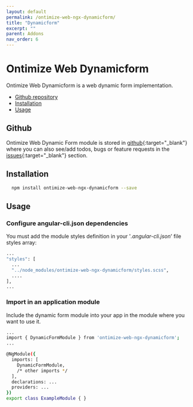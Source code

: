 ```yaml
---
layout: default
permalink: /ontimize-web-ngx-dynamicform/
title: "Dynamicform"
excerpt: ""
parent: Addons
nav_order: 6
---
```


# Ontimize Web Dynamicform

Ontimize Web Dynamicform is a web dynamic form implementation.

* [Github repository](#github)
* [Installation](#installation)
* [Usage](#usage)

## Github
Ontimize Web Dynamic Form module is stored in [github](https://github.com/OntimizeWeb/ontimize-web-ngx-dynamicform){:target="_blank"} where you can also see/add todos, bugs or feature requests in the [issues](https://github.com/OntimizeWeb/ontimize-web-ngx-dynamicform/issues){:target="_blank"} section.


## Installation

```bash
  npm install ontimize-web-ngx-dynamicform --save
```

## Usage

### Configure angular-cli.json dependencies

You must add the module styles definition in your '*.angular-cli.json*' file styles array:

```bash
...
"styles": [
  ...
  "../node_modules/ontimize-web-ngx-dynamicform/styles.scss",
  ....
],
...
```

### Import in an application module

Include the dynamic form module into your app in the module where you want to use it.

```bash
...
import { DynamicFormModule } from 'ontimize-web-ngx-dynamicform';
...

@NgModule({
  imports: [
    DynamicFormModule,
    /* other imports */
  ],
  declarations: ...
  providers: ...
})
export class ExampleModule { }
```



